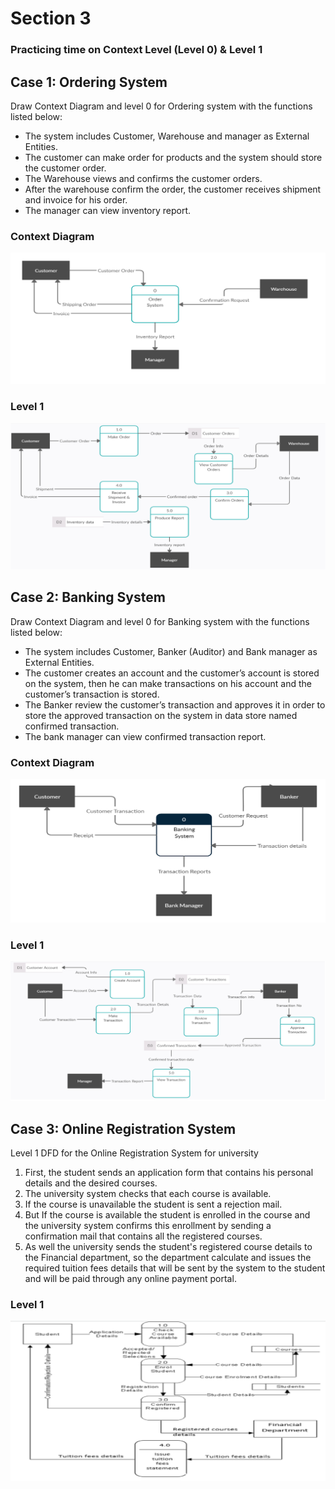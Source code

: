 # Section 3

### Practicing time on Context Level (Level 0) & Level 1

## Case 1: Ordering System

Draw Context Diagram and level 0 for Ordering system with the functions listed below:
- The system includes Customer, Warehouse and manager as External Entities.
- The customer can make order for products and the system should store the customer order.
- The Warehouse views and confirms the customer orders.
- After the warehouse confirm the order, the customer receives shipment and invoice for his order.
- The manager can view inventory report.


### Context Diagram

![img.png](Pics/s3p1.png)

### Level 1

![img_3.png](Pics/s3p2.png)


## Case 2: Banking System

Draw Context Diagram and level 0 for Banking system with the functions listed below:
- The system includes Customer, Banker (Auditor) and  Bank manager as External Entities.
- The customer creates an account and the customer’s account is stored on the system, then he can make transactions on his account and the customer’s transaction is stored.
- The Banker review the customer’s transaction and approves it in order to store the approved transaction on the system in data store named confirmed transaction.
- The bank manager can view confirmed transaction report.

### Context Diagram

![img_4.png](Pics/s3p3.png)

### Level 1

![img_5.png](Pics/s3p4.png)

## Case 3: Online Registration System

Level 1 DFD for the Online Registration System for university 
1. First, the student sends an application form that contains his personal details and the desired courses. 
2. The university system checks that each course is available. 
3. If the course is unavailable the student is sent a rejection mail. 
4. But If the course is available the student is enrolled in the course and the university system confirms this enrollment by sending a confirmation mail that contains all the registered courses. 
5. As well the university sends the student's registered course details to the Financial department, so the department calculate and issues the required tuition fees details that will be sent by the system to the student and will be paid through any online payment portal.


### Level 1

![img_6.png](Pics/s3p5.png)